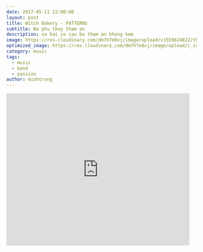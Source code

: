```yaml
---
date: 2017-05-11 12:00:00
layout: post
title: Witch Bakery - PATTERNS
subtitle: Ba phu thuy tham an
description: va hai co cau be tham an khong kem
image: https://res.cloudinary.com/dm7h7e8xj/image/upload/v1559824822/theme15_oqsl4z.jpg
optimized_image: https://res.cloudinary.com/dm7h7e8xj/image/upload/c_scale,w_380/v1559824822/theme15_oqsl4z.jpg
category: music
tags:
  - music
  - band
  - passion
author: minhtrung
---
```


<iframe src="https://scratch.mit.edu/projects/566386304/embed" allowtransparency="true" width="485" height="402" frameborder="0" scrolling="no" allowfullscreen="true"></iframe>